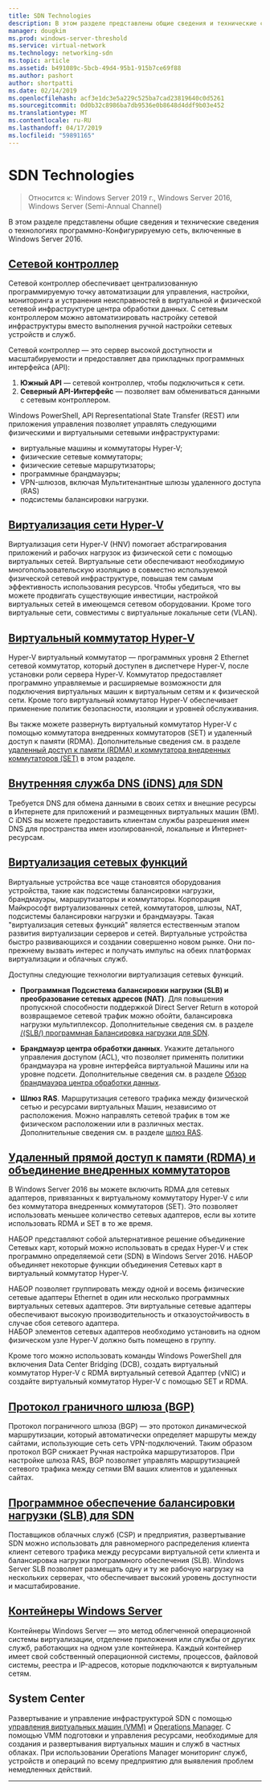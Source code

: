 ```yaml
---
title: SDN Technologies
description: В этом разделе представлены общие сведения и технические сведения о технологиях программно-Конфигурируемую сеть, включенные в Windows Server 2016.
manager: dougkim
ms.prod: windows-server-threshold
ms.service: virtual-network
ms.technology: networking-sdn
ms.topic: article
ms.assetid: b491089c-5bcb-49d4-95b1-915b7ce69f88
ms.author: pashort
author: shortpatti
ms.date: 02/14/2019
ms.openlocfilehash: acf3e1dc3e5a229c525ba7cad23819640c0d5261
ms.sourcegitcommit: 0d0b32c8986ba7db9536e0b8648d4ddf9b03e452
ms.translationtype: MT
ms.contentlocale: ru-RU
ms.lasthandoff: 04/17/2019
ms.locfileid: "59891165"
---
```

# <a name="sdn-technologies"></a>SDN Technologies

>Относится к: Windows Server 2019 г., Windows Server 2016, Windows Server (Semi-Annual Channel)

В этом разделе представлены общие сведения и технические сведения о технологиях программно-Конфигурируемую сеть, включенные в Windows Server 2016.  

## <a name="network-controllernetwork-controllernetwork-controllermd"></a>[Сетевой контроллер](network-controller/Network-Controller.md)

Сетевой контроллер обеспечивает централизованную программируемую точку автоматизации для управления, настройки, мониторинга и устранения неисправностей в виртуальной и физической сетевой инфраструктуре центра обработки данных. С сетевым контроллером можно автоматизировать настройку сетевой инфраструктуры вместо выполнения ручной настройки сетевых устройств и служб. 

Сетевой контроллер — это сервер высокой доступности и масштабируемости и предоставляет два прикладных программных интерфейса (API):

1. **Южный API** — сетевой контроллер, чтобы подключиться к сети.
2. **Северный API-Интерфейс** — позволяет вам обмениваться данными с сетевым контроллером.

Windows PowerShell, API Representational State Transfer (REST) или приложения управления позволяет управлять следующими физическими и виртуальными сетевыми инфраструктурами:

- виртуальные машины и коммутаторы Hyper-V; 
- физические сетевые коммутаторы; 
- физические сетевые маршрутизаторы; 
- программные брандмауэры; 
- VPN-шлюзов, включая Мультитенантные шлюзы удаленного доступа (RAS) 
- подсистемы балансировки нагрузки. 
  

  
## <a name="hyper-v-network-virtualizationhyper-v-network-virtualizationhyper-v-network-virtualizationmd"></a>[Виртуализация сети Hyper-V](hyper-v-network-virtualization/Hyper-V-Network-Virtualization.md)

Виртуализация сети Hyper-V (HNV) помогает абстрагирования приложений и рабочих нагрузок из физической сети с помощью виртуальных сетей. Виртуальные сети обеспечивают необходимую многопользовательскую изоляцию в совместно используемой физической сетевой инфраструктуре, повышая тем самым эффективность использования ресурсов. Чтобы убедиться, что вы можете продвигать существующие инвестиции, настройкой виртуальных сетей в имеющемся сетевом оборудовании. Кроме того виртуальные сети, совместимы с виртуальные локальные сети (VLAN).   
  
  
## <a name="hyper-v-virtual-switchvirtualizationhyper-v-virtual-switchhyper-v-virtual-switchmd"></a>[Виртуальный коммутатор Hyper-V](../../../virtualization/hyper-v-virtual-switch/Hyper-V-Virtual-Switch.md) 

Hyper-V виртуальный коммутатор — программных уровня 2 Ethernet сетевой коммутатор, который доступен в диспетчере Hyper-V, после установки роли сервера Hyper-V. Коммутатор предоставляет программно управляемые и расширяемые возможности для подключения виртуальных машин к виртуальным сетям и к физической сети. Кроме того виртуальный коммутатор Hyper-V обеспечивает применение политик безопасности, изоляции и уровней обслуживания.
  
Вы также можете развернуть виртуальный коммутатор Hyper-V с помощью коммутатора внедренных коммутаторов (SET) и удаленный доступ к памяти (RDMA). Дополнительные сведения см. в разделе [удаленный доступ к памяти (RDMA) и коммутатора внедренных коммутаторов (SET)](#bkmk_rdma) в этом разделе.  

## <a name="internal-dns-service-idns-for-sdnidns-for-sdnmd"></a>[Внутренняя служба DNS (iDNS) для SDN](Idns-for-Sdn.md)

Требуется DNS для обмена данными в своих сетях и внешние ресурсы в Интернете для приложений и размещенных виртуальных машин (ВМ). С iDNS вы можете предоставить клиентам службы разрешения имен DNS для пространства имен изолированной, локальные и Интернет-ресурсам. 
  
## <a name="network-function-virtualizationnetwork-function-virtualizationnetwork-function-virtualizationmd"></a>[Виртуализация сетевых функций](network-function-virtualization/Network-Function-Virtualization.md)

Виртуальные устройства все чаще становятся оборудования устройства, такие как подсистемы балансировки нагрузки, брандмауэры, маршрутизаторы и коммутаторы. Корпорация Майкрософт виртуализованных сетей, коммутаторов, шлюзы, NAT, подсистемы балансировки нагрузки и брандмауэры. Такая "виртуализация сетевых функций" является естественным этапом развития виртуализации серверов и сетей. Виртуальные устройства быстро развивающихся и создании совершенно новом рынке. Они по-прежнему вызвать интерес и получать импульс на обеих платформах виртуализации и облачных служб. 
  
Доступны следующие технологии виртуализация сетевых функций.  
  
-   **Программная Подсистема балансировки нагрузки (SLB) и преобразование сетевых адресов (NAT)**. Для повышения пропускной способности поддержкой Direct Server Return в которой возвращаемое сетевой трафик можно обойти, балансировка нагрузки мультиплексор. Дополнительные сведения см. в разделе [/(SLB/) программная Балансировка нагрузки для SDN](network-function-virtualization/software-load-balancing-for-sdn.md).
  
-   **Брандмауэр центра обработки данных**. Укажите детального управления доступом (ACL), что позволяет применять политики брандмауэра на уровне интерфейса виртуальной Машины или на уровне подсети. Дополнительные сведения см. в разделе [Обзор брандмауэра центра обработки данных](network-function-virtualization/Datacenter-Firewall-Overview.md).
  
-   **Шлюз RAS**. Маршрутизация сетевого трафика между физической сетью и ресурсами виртуальных Машин, независимо от расположения. Можно направлять сетевой трафик в том же физическом расположении или в различных местах. Дополнительные сведения см. в разделе [шлюз RAS](network-function-virtualization/RAS-Gateway-for-SDN.md).

  
## <a name="remote-direct-memory-access-rdma-and-switch-embedded-teaming-sethttpsdocsmicrosoftcomwindows-servervirtualizationhyper-v-virtual-switchrdma-and-switch-embedded-teaming"></a>[Удаленный прямой доступ к памяти (RDMA) и объединение внедренных коммутаторов](https://docs.microsoft.com/windows-server/virtualization/hyper-v-virtual-switch/rdma-and-switch-embedded-teaming)  
В Windows Server 2016 вы можете включить RDMA для сетевых адаптеров, привязанных к виртуальному коммутатору Hyper-V с или без коммутатора внедренных коммутаторов (SET). Это позволяет использовать меньшее количество сетевых адаптеров, если вы хотите использовать RDMA и SET в то же время.  
  
НАБОР представляют собой альтернативное решение объединение Сетевых карт, который можно использовать в средах Hyper-V и стек программно определяемой сети (SDN) в Windows Server 2016. НАБОР объединяет некоторые функции объединения Сетевых карт в виртуальный коммутатор Hyper-V.  
  
НАБОР позволяет группировать между одной и восемь физические сетевые адаптеры Ethernet в один или несколько программных виртуальных сетевых адаптеров. Эти виртуальные сетевые адаптеры обеспечивают высокую производительность и отказоустойчивость в случае сбоя сетевого адаптера.  
НАБОР элементов сетевых адаптеров необходимо установить на одном физическом узле Hyper-V должно быть помещено в группу.  
  
Кроме того можно использовать команды Windows PowerShell для включения Data Center Bridging (DCB), создать виртуальный коммутатор Hyper-V с RDMA виртуальный сетевой Адаптер (vNIC) и создайте виртуальный коммутатор Hyper-V с помощью SET и RDMA.  

  

## <a name="border-gateway-protocol-bgpremoteremote-accessbgpborder-gateway-protocol-bgpmd"></a>[Протокол граничного шлюза (BGP)](../../../remote/remote-access/bgp/Border-Gateway-Protocol-BGP.md)
  
Протокол пограничного шлюза (BGP) — это протокол динамической маршрутизации, который автоматически определяет маршруты между сайтами, использующие сеть сеть VPN-подключений. Таким образом протокол BGP снижает Ручная настройка маршрутизаторов.   При настройке шлюза RAS, BGP позволяет управлять маршрутизацией сетевого трафика между сетями ВМ ваших клиентов и удаленных сайтах.  
  
## <a name="software-load-balancing-slb-for-sdnnetwork-function-virtualizationsoftware-load-balancing-for-sdnmd"></a>[Программное обеспечение балансировки нагрузки (SLB) для SDN](network-function-virtualization/software-load-balancing-for-sdn.md)
Поставщиков облачных служб (CSP) и предприятия, развертывание SDN можно использовать для равномерного распределения клиента клиент сетевого трафика между ресурсами виртуальной сети клиента и балансировка нагрузки программного обеспечения (SLB). Windows Server SLB позволяет размещать одну и ту же рабочую нагрузку на нескольких серверах, что обеспечивает высокий уровень доступности и масштабирование. 

## <a name="windows-server-containerscontainerscontainer-networking-overviewmd"></a>[Контейнеры Windows Server](Containers/Container-networking-overview.md)

Контейнеры Windows Server — это метод облегченной операционной системы виртуализации, отделение приложения или службы от других служб, работающих на одном узле контейнера. Каждый контейнер имеет свой собственный операционной системы, процессов, файловой системы, реестра и IP-адресов, которые подключаются к виртуальным сетям. 


## <a name="system-center"></a>System Center  
Развертывание и управление инфраструктурой SDN с помощью [управления виртуальных машин (VMM)](https://docs.microsoft.com/system-center/vmm/) и [Operations Manager](https://docs.microsoft.com/system-center/scom/). С помощью VMM подготовки и управления ресурсами, необходимые для создания и развертывания виртуальных машин и служб в частных облаках.  При использовании Operations Manager мониторинг служб, устройств и операций по всему предприятию для выявления проблем немедленных действий. 


---